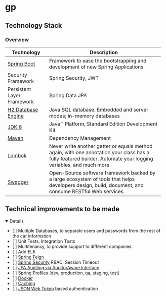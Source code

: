 # gp

## Technology Stack

### Overview

|Technology                |Description         |
|--------------------------|--------------------|
|<a href="https://spring.io/projects/spring-boot">Spring Boot</a>  |Framework to ease the bootstrapping and development of new Spring Applications|
|Security Framework                                                |Spring Security, JWT|
|Persistent Layer Framework|Spring Data JPA                        |
|<a href="https://www.h2database.com/html/main.html">H2 Database Engine</a>|Java SQL database. Embedded and server modes; in-memory databases|
|<a href="http://www.oracle.com/technetwork/java/javase/downloads/jdk8-downloads-2133151.html">JDK 8</a>|Java™ Platform, Standard Edition Development Kit |
|<a href="https://maven.apache.org/">Maven</a>   |Dependency Management|
|<a href="https://projectlombok.org/">Lombok</a> |Never write another getter or equals method again, with one annotation your class has a fully featured builder, Automate your logging variables, and much more.|
|<a href="https://swagger.io/">Swagger</a>       |Open-Source software framework backed by a large ecosystem of tools that helps developers design, build, document, and consume RESTful Web services.           |

## Technical improvements to be made
<details open="open">
   <ul>
      <li>[ ] Multiple Databases, to separate users and passwords from the rest of the car information</li>
      <li>[ ] Unit Tests, Integration Tests</li>
      <li>[ ] Multitenancy, to provide support to different companies</li>
      <li>[ ] Add ELK</li>
      <li>[ ] <a href="https://cloud.spring.io/spring-cloud-netflix/multi/multi_spring-cloud-feign.html">Spring Feign </a></li>
      <li>[ ] <a href="https://spring.io/projects/spring-security">Spring Security</a> RBAC, Session Timeout</li>
      <li>[ ] <a href="https://docs.spring.io/spring-data/jpa/docs/2.7.x/reference/html/#jpa.auditing">JPA Auditing via AuditorAware Interface</a></li>
      <li>[ ] <a href="https://docs.spring.io/spring-boot/docs/current/reference/html/spring-boot-features.html#boot-features-profiles">Spring Profiles</a> (dev, production, qa, staging, test)</li>
      <li>[ ] <a href="https://www.docker.com/">Docker</a></li>
      <li>[ ] <a href="https://docs.spring.io/spring-boot/docs/2.7.7-SNAPSHOT/reference/html/io.html#io.caching">Caching</a></li>
      <li>[ ] <a href="https://www.jsonwebtoken.io/">JSON Web Token</a> based authentication</li>
   </ul>
</details>
